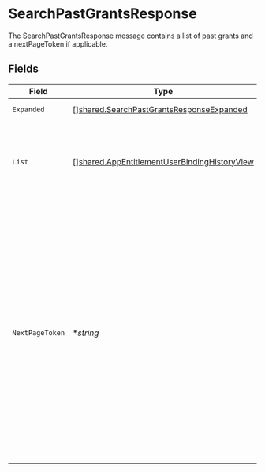 # SearchPastGrantsResponse

The SearchPastGrantsResponse message contains a list of past grants and a nextPageToken if applicable.


## Fields

| Field                                                                                                                                                                                                                                                                                                                                            | Type                                                                                                                                                                                                                                                                                                                                             | Required                                                                                                                                                                                                                                                                                                                                         | Description                                                                                                                                                                                                                                                                                                                                      |
| ------------------------------------------------------------------------------------------------------------------------------------------------------------------------------------------------------------------------------------------------------------------------------------------------------------------------------------------------ | ------------------------------------------------------------------------------------------------------------------------------------------------------------------------------------------------------------------------------------------------------------------------------------------------------------------------------------------------ | ------------------------------------------------------------------------------------------------------------------------------------------------------------------------------------------------------------------------------------------------------------------------------------------------------------------------------------------------ | ------------------------------------------------------------------------------------------------------------------------------------------------------------------------------------------------------------------------------------------------------------------------------------------------------------------------------------------------ |
| `Expanded`                                                                                                                                                                                                                                                                                                                                       | [][shared.SearchPastGrantsResponseExpanded](../../../pkg/models/shared/searchpastgrantsresponseexpanded.md)                                                                                                                                                                                                                                      | :heavy_minus_sign:                                                                                                                                                                                                                                                                                                                               | The expanded field.                                                                                                                                                                                                                                                                                                                              |
| `List`                                                                                                                                                                                                                                                                                                                                           | [][shared.AppEntitlementUserBindingHistoryView](../../../pkg/models/shared/appentitlementuserbindinghistoryview.md)                                                                                                                                                                                                                              | :heavy_minus_sign:                                                                                                                                                                                                                                                                                                                               | The list of results containing up to X results, where X is the page size defined in the request.                                                                                                                                                                                                                                                 |
| `NextPageToken`                                                                                                                                                                                                                                                                                                                                  | **string*                                                                                                                                                                                                                                                                                                                                        | :heavy_minus_sign:                                                                                                                                                                                                                                                                                                                               | The nextPageToken is shown for the next page if the number of results is larger than the max page size.<br/> The server returns one page of results and the nextPageToken until all results are retrieved.<br/> To retrieve the next page, use the same request and append a pageToken field with the value of nextPageToken shown on the previous page. |